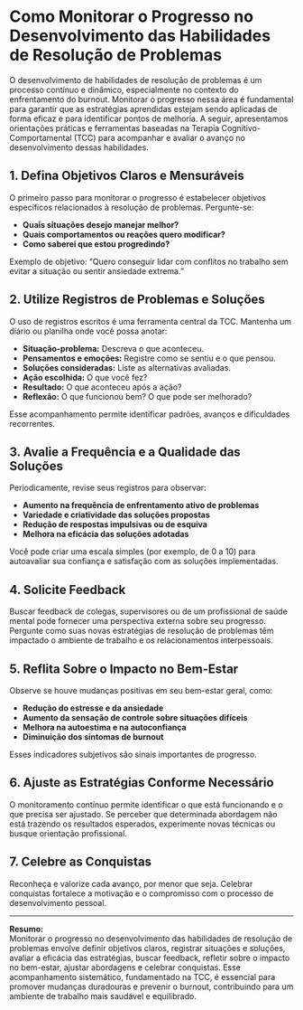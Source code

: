 
# Como Monitorar o Progresso no Desenvolvimento das Habilidades de Resolução de Problemas

O desenvolvimento de habilidades de resolução de problemas é um processo contínuo e dinâmico, especialmente no contexto do enfrentamento do burnout. Monitorar o progresso nessa área é fundamental para garantir que as estratégias aprendidas estejam sendo aplicadas de forma eficaz e para identificar pontos de melhoria. A seguir, apresentamos orientações práticas e ferramentas baseadas na Terapia Cognitivo-Comportamental (TCC) para acompanhar e avaliar o avanço no desenvolvimento dessas habilidades.

## 1. Defina Objetivos Claros e Mensuráveis

O primeiro passo para monitorar o progresso é estabelecer objetivos específicos relacionados à resolução de problemas. Pergunte-se:

- **Quais situações desejo manejar melhor?**
- **Quais comportamentos ou reações quero modificar?**
- **Como saberei que estou progredindo?**

Exemplo de objetivo: “Quero conseguir lidar com conflitos no trabalho sem evitar a situação ou sentir ansiedade extrema.”

## 2. Utilize Registros de Problemas e Soluções

O uso de registros escritos é uma ferramenta central da TCC. Mantenha um diário ou planilha onde você possa anotar:

- **Situação-problema:** Descreva o que aconteceu.
- **Pensamentos e emoções:** Registre como se sentiu e o que pensou.
- **Soluções consideradas:** Liste as alternativas avaliadas.
- **Ação escolhida:** O que você fez?
- **Resultado:** O que aconteceu após a ação?
- **Reflexão:** O que funcionou bem? O que pode ser melhorado?

Esse acompanhamento permite identificar padrões, avanços e dificuldades recorrentes.

## 3. Avalie a Frequência e a Qualidade das Soluções

Periodicamente, revise seus registros para observar:

- **Aumento na frequência de enfrentamento ativo de problemas**
- **Variedade e criatividade das soluções propostas**
- **Redução de respostas impulsivas ou de esquiva**
- **Melhora na eficácia das soluções adotadas**

Você pode criar uma escala simples (por exemplo, de 0 a 10) para autoavaliar sua confiança e satisfação com as soluções implementadas.

## 4. Solicite Feedback

Buscar feedback de colegas, supervisores ou de um profissional de saúde mental pode fornecer uma perspectiva externa sobre seu progresso. Pergunte como suas novas estratégias de resolução de problemas têm impactado o ambiente de trabalho e os relacionamentos interpessoais.

## 5. Reflita Sobre o Impacto no Bem-Estar

Observe se houve mudanças positivas em seu bem-estar geral, como:

- **Redução do estresse e da ansiedade**
- **Aumento da sensação de controle sobre situações difíceis**
- **Melhora na autoestima e na autoconfiança**
- **Diminuição dos sintomas de burnout**

Esses indicadores subjetivos são sinais importantes de progresso.

## 6. Ajuste as Estratégias Conforme Necessário

O monitoramento contínuo permite identificar o que está funcionando e o que precisa ser ajustado. Se perceber que determinada abordagem não está trazendo os resultados esperados, experimente novas técnicas ou busque orientação profissional.

## 7. Celebre as Conquistas

Reconheça e valorize cada avanço, por menor que seja. Celebrar conquistas fortalece a motivação e o compromisso com o processo de desenvolvimento pessoal.

---

**Resumo:**  
Monitorar o progresso no desenvolvimento das habilidades de resolução de problemas envolve definir objetivos claros, registrar situações e soluções, avaliar a eficácia das estratégias, buscar feedback, refletir sobre o impacto no bem-estar, ajustar abordagens e celebrar conquistas. Esse acompanhamento sistemático, fundamentado na TCC, é essencial para promover mudanças duradouras e prevenir o burnout, contribuindo para um ambiente de trabalho mais saudável e equilibrado.
```
